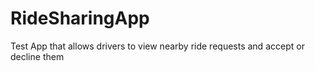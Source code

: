 # RideSharingApp
Test App that allows drivers to view nearby ride requests and accept or decline them
